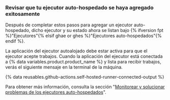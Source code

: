 
### Revisar que tu ejecutor auto-hospedado se haya agregado exitosamente

Después de completar estos pasos para agregar un ejecutor auto-hospedado, dicho ejecutor y su estado ahora se listan bajo {% ifversion fpt %}"Ejecutores"{% elsif ghae or ghes %}"Ejecutores auto-hospedados"{% endif %}.

La aplicación del ejecutor autoalojado debe estar activa para que el ejecutor acepte trabajos. Cuando la aplicación del ejecutor está conectada a {% data variables.product.product_name %} y lista para recibir trabajos, verás el siguiente mensaje en la terminal de la máquina.

{% data reusables.github-actions.self-hosted-runner-connected-output %}

Para obtener más información, consulta la sección "[Monitorear y solucionar problemas de los ejecutores auto-hospedados](/actions/hosting-your-own-runners/monitoring-and-troubleshooting-self-hosted-runners)".
